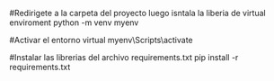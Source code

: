 #Redirigete a la carpeta del proyecto luego isntala la liberia de virtual enviroment
python -m venv myenv

#Activar el entorno virtual
myenv\Scripts\activate

#Instalar las librerias del archivo requirements.txt
pip install -r requirements.txt

